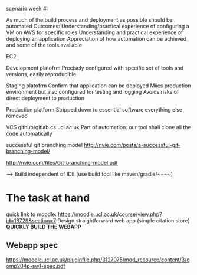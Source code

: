 scenario week 4:

As much of the build process and deployment as possible should be automated
Outcomes: Understanding/practical experience of configuring a VM on AWS for specific roles
Understanding and practical experience of deploying an application
Appreciation of how automation can be achieved and some of the tools available

EC2

Development platofrm
Precisely configured with specific set of tools and versions, easily reproducible


Staging platofrm
Confirm that application can be deployed
Miics production environment but also configured for testing and logging
Avoids risks of direct deployment to production


Production platform
Stripped down to essential software everything else removed


VCS
github/gitlab.cs.ucl.ac.uk
Part of automation: our tool shall clone all the code automatically


successful git branching model
http://nvie.com/posts/a-successful-git-branching-model/

http://nvie.com/files/Git-branching-model.pdf

--> Build independent of IDE (use build tool like maven/gradle/~~~~)


# The task at hand
quick link to moodle: https://moodle.ucl.ac.uk/course/view.php?id=18729&section=7
Design straightforward web app (simple citation store)
**QUICKLY BUILD THE WEBAPP**
## Webapp spec
https://moodle.ucl.ac.uk/pluginfile.php/3127075/mod_resource/content/3/comp204p-sw1-spec.pdf
